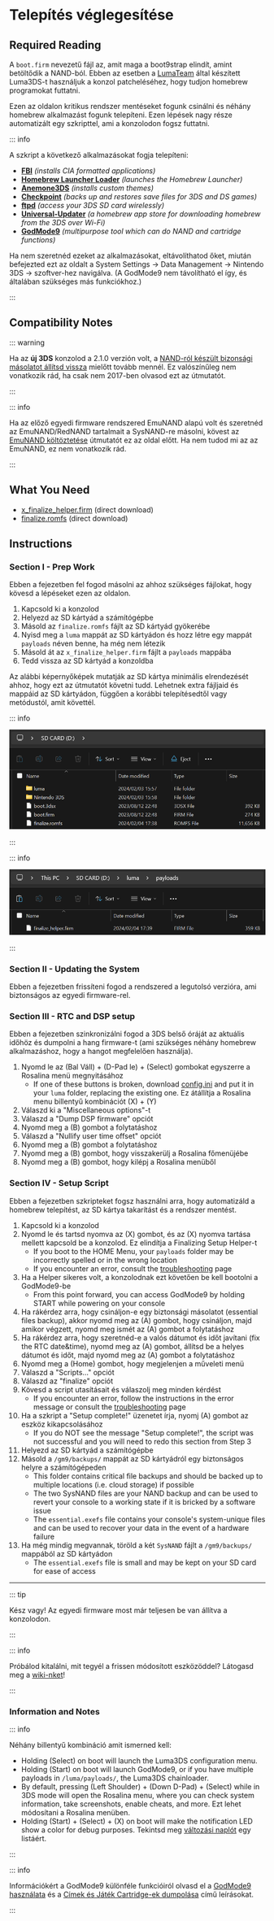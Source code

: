 # Telepítés véglegesítése

## Required Reading

A `boot.firm` nevezetű fájl az, amit maga a boot9strap elindít, amint betöltődik a NAND-ból. Ebben az esetben a [LumaTeam](https://github.com/LumaTeam/) által készített Luma3DS-t használjuk a konzol patcheléséhez, hogy tudjon homebrew programokat futtatni.

Ezen az oldalon kritikus rendszer mentéseket fogunk csinálni és néhány homebrew alkalmazást fogunk telepíteni. Ezen lépések nagy része automatizált egy szkripttel, ami a konzolodon fogsz futtatni.

::: info

A szkript a következő alkalmazásokat fogja telepíteni:

- **[FBI](https://github.com/lifehackerhansol/FBI)** _(installs CIA formatted applications)_
- **[Homebrew Launcher Loader](https://github.com/PabloMK7/homebrew_launcher_dummy)** _(launches the Homebrew Launcher)_
- **[Anemone3DS](https://github.com/astronautlevel2/Anemone3DS)** _(installs custom themes)_
- **[Checkpoint](https://github.com/FlagBrew/Checkpoint)** _(backs up and restores save files for 3DS and DS games)_
- **[ftpd](https://github.com/mtheall/ftpd)** _(access your 3DS SD card wirelessly)_
- **[Universal-Updater](https://github.com/Universal-Team/Universal-Updater/)** _(a homebrew app store for downloading homebrew from the 3DS over Wi-Fi)_
- **[GodMode9](https://github.com/d0k3/GodMode9)** _(multipurpose tool which can do NAND and cartridge functions)_

Ha nem szeretnéd ezeket az alkalmazásokat, eltávolíthatod őket, miután befejezted ezt az oldalt a System Settings -> Data Management -> Nintendo 3DS -> szoftver-hez navigálva. (A GodMode9 nem távolítható el így, és általában szükséges más funkciókhoz.)

:::

## Compatibility Notes

::: warning

Ha az **új 3DS** konzolod a 2.1.0 verzión volt, a [NAND-ról készült bizonsági másolatot állítsd vissza](godmode9-usage#nand-ról-készült-bizonsági-másolat-visszaállítása) mielőtt tovább mennél. Ez valószínűleg nem vonatkozik rád, ha csak nem 2017-ben olvasod ezt az útmutatót.

:::

::: info

Ha az előző egyedi firmware rendszered EmuNAND alapú volt és szeretnéd az EmuNAND/RedNAND tartalmait a SysNAND-re másolni, kövest az [EmuNAND költöztetése](move-emunand) útmutatót ez az oldal előtt. Ha nem tudod mi az az EmuNAND, ez nem vonatkozik rád.

:::

## What You Need

- [x_finalize_helper.firm](https://github.com/hacks-guide/finalize/releases/latest/download/x_finalize_helper.firm) (direct download)
- [finalize.romfs](https://github.com/hacks-guide/finalize/releases/latest/download/finalize.romfs) (direct download)

## Instructions

### Section I - Prep Work

Ebben a fejezetben fel fogod másolni az ahhoz szükséges fájlokat, hogy kövesd a lépéseket ezen az oldalon.

1. Kapcsold ki a konzolod
2. Helyezd az SD kártyád a számítógépbe
3. Másold az `finalize.romfs` fájlt az SD kártyád gyökerébe
4. Nyisd meg a `luma` mappát az SD kártyádon és hozz létre egy mappát `payloads` néven benne, ha még nem létezik
5. Másold át az `x_finalize_helper.firm` fájlt a `payloads` mappába
6. Tedd vissza az SD kártyád a konzoldba

Az alábbi képernyőképek mutatják az SD kártya minimális elrendezését ahhoz, hogy ezt az útmutatót követni tudd. Lehetnek extra fájljaid és mappáid az SD kártyádon, függően a korábbi telepítésedtől vagy metódustól, amit követtél.

::: info

![](/images/screenshots/finalizing-root-layout.png)

:::

::: info

![](/images/screenshots/finalizing-luma-payloads.png)

:::

### Section II - Updating the System

Ebben a fejezetben frissíteni fogod a rendszered a legutolsó verzióra, ami biztonságos az egyedi firmware-rel.

<!--@include: ./_include/sysupdate.md -->

### Section III - RTC and DSP setup

Ebben a fejezetben szinkronizálni fogod a 3DS belső óráját az aktuális időhöz és dumpolni a hang firmware-t (ami szükséges néhány homebrew alkalmazáshoz, hogy a hangot megfelelően használja).

1. Nyomd le az (Bal Váll) + (D-Pad le) + (Select) gombokat egyszerre a Rosalina menü megnyitásához
   - If one of these buttons is broken, download [config.ini](/assets/config.ini) and put it in your `luma` folder, replacing the existing one. Ez átállítja a Rosalina menu billentyű kombinációt (X) + (Y)
2. Válaszd ki a "Miscellaneous options"-t
3. Válaszd a "Dump DSP firmware" opciót
4. Nyomd meg a (B) gombot a folytatáshoz
5. Válaszd a "Nullify user time offset" opciót
6. Nyomd meg a (B) gombot a folytatáshoz
7. Nyomd meg a (B) gombot, hogy visszakerülj a Rosalina főmenüjébe
8. Nyomd meg a (B) gombot, hogy kilépj a Rosalina menüből

### Section IV - Setup Script

Ebben a fejezetben szkripteket fogsz használni arra, hogy automatizáld a homebrew telepítést, az SD kártya takarítást és a rendszer mentést.

1. Kapcsold ki a konzolod
2. Nyomd le és tartsd nyomva az (X) gombot, és az (X) nyomva tartása mellett kapcsold be a konzolod. Ez elindítja a Finalizing Setup Helper-t
   - If you boot to the HOME Menu, your `payloads` folder may be incorrectly spelled or in the wrong location
   - If you encounter an error, consult the [troubleshooting](troubleshooting#finalizing-setup) page
3. Ha a Helper sikeres volt, a konzolodnak ezt követően be kell bootolni a GodMode9-be
   - From this point forward, you can access GodMode9 by holding START while powering on your console
4. Ha rákérdez arra, hogy csináljon-e egy biztonsági másolatot (essential files backup), akkor nyomd meg az (A) gombot, hogy csináljon, majd amikor végzett, nyomd meg ismét az (A) gombot a folytatáshoz
5. Ha rákérdez arra, hogy szeretnéd-e a valós dátumot és időt javítani (fix the RTC date&time), nyomd meg az (A) gombot, állítsd be a helyes dátumot és időt, majd nyomd meg az (A) gombot a folytatáshoz
6. Nyomd meg a (Home) gombot, hogy megjelenjen a műveleti menü
7. Válaszd a "Scripts..." opciót
8. Válaszd az "finalize" opciót
9. Kövesd a script utasításait és válaszolj meg minden kérdést
   - If you encounter an error, follow the instructions in the error message or consult the [troubleshooting](troubleshooting#finalizing-setup) page
10. Ha a szkript a "Setup complete!" üzenetet írja, nyomj (A) gombot az eszköz kikapcsolásához
    - If you do NOT see the message "Setup complete!", the script was not successful and you will need to redo this section from Step 3
11. Helyezd az SD kártyád a számítógépbe
12. Másold a `/gm9/backups/` mappát az SD kártyádról egy biztonságos helyre a számítógépeden
    - This folder contains critical file backups and should be backed up to multiple locations (i.e. cloud storage) if possible
    - The two SysNAND files are your NAND backup and can be used to revert your console to a working state if it is bricked by a software issue
    - The `essential.exefs` file contains your console's system-unique files and can be used to recover your data in the event of a hardware failure
13. Ha még mindig megvannak, töröld a két `SysNAND` fájlt a `/gm9/backups/` mappából az SD kártyádon
    - The `essential.exefs` file is small and may be kept on your SD card for ease of access

___

::: tip

Kész vagy! Az egyedi firmware most már teljesen be van állítva a konzolodon.

:::

::: info

Próbálod kitalálni, mit tegyél a frissen módosított eszközöddel? Látogasd meg a [wiki-nket](https://wiki.hacks.guide/wiki/3DS:Things_to_do)!

:::

### Information and Notes

::: info

Néhány billentyű kombináció amit ismerned kell:

- Holding (Select) on boot will launch the Luma3DS configuration menu.
- Holding (Start) on boot will launch GodMode9, or if you have multiple payloads in `/luma/payloads/`, the Luma3DS chainloader.
- By default, pressing (Left Shoulder) + (Down D-Pad) + (Select) while in 3DS mode will open the Rosalina menu, where you can check system information, take screenshots, enable cheats, and more. Ezt lehet módosítani a Rosalina menüben.
- Holding (Start) + (Select) + (X) on boot will make the notification LED show a color for debug purposes. Tekintsd meg [változási naplót](https://github.com/SciresM/boot9strap/releases/tag/1.4) egy listáért.

:::

::: info

Információkért a GodMode9 különféle funkcióiról olvasd el a [GodMode9 használata](godmode9-usage) és a [Címek és Játék Cartridge-ek dumpolása](dumping-titles-and-game-cartridges) című leírásokat.

:::
